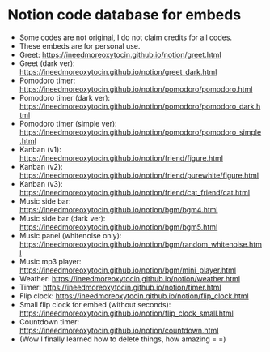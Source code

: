 # Notion code database for embeds
* Some codes are not original, I do not claim credits for all codes.
* These embeds are for personal use.
* Greet: https://ineedmoreoxytocin.github.io/notion/greet.html
* Greet (dark ver): https://ineedmoreoxytocin.github.io/notion/greet_dark.html
* Pomodoro timer: https://ineedmoreoxytocin.github.io/notion/pomodoro/pomodoro.html
* Pomodoro timer (dark ver): https://ineedmoreoxytocin.github.io/notion/pomodoro/pomodoro_dark.html
* Pomodoro timer (simple ver): https://ineedmoreoxytocin.github.io/notion/pomodoro/pomodoro_simple.html
* Kanban (v1): https://ineedmoreoxytocin.github.io/notion/friend/figure.html
* Kanban (v2): https://ineedmoreoxytocin.github.io/notion/friend/purewhite/figure.html
* Kanban (v3): https://ineedmoreoxytocin.github.io/notion/friend/cat_friend/cat.html
* Music side bar: https://ineedmoreoxytocin.github.io/notion/bgm/bgm4.html
* Music side bar (dark ver): https://ineedmoreoxytocin.github.io/notion/bgm/bgm5.html
* Music panel (whitenoise only): https://ineedmoreoxytocin.github.io/notion/bgm/random_whitenoise.html
* Music mp3 player: https://ineedmoreoxytocin.github.io/notion/bgm/mini_player.html
* Weather: https://ineedmoreoxytocin.github.io/notion/weather.html
* Timer: https://ineedmoreoxytocin.github.io/notion/timer.html
* Flip clock: https://ineedmoreoxytocin.github.io/notion/flip_clock.html
* Small flip clock for embed (without seconds): https://ineedmoreoxytocin.github.io/notion/flip_clock_small.html
* Countdown timer: https://ineedmoreoxytocin.github.io/notion/countdown.html
* (Wow I finally learned how to delete things, how amazing = =)

